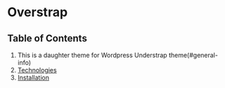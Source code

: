 # Overstrap
## Table of Contents
1. This is a daughter theme for Wordpress Understrap theme(#general-info)
2. [Technologies](#technologies)
3. [Installation](#installation)
